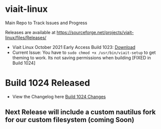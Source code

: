 # viait-linux
Main Repo to Track Issues and Progress 

Releases are available at https://sourceforge.net/projects/viait-linux/files/Releases/

- Viait Linux October 2021 Early Access Build 1023: [Download](https://sourceforge.net/projects/viait-linux/files/Releases/)
- Current Issue: You have to `sudo chmod +x /usr/bin/viait-setup` to get theming to work. Its not saving permissions when building [FIXED in Build 1024]

# Build 1024 Released
- View the Changelog here [Build 1024 Changes](1024changes.md)

## Next Release will include a custom nautilus fork for our custom filesystem (coming Soon)

